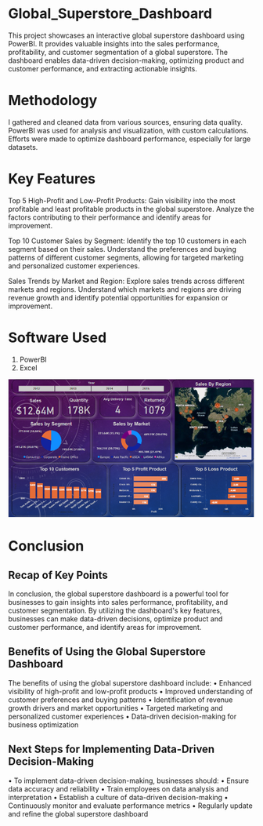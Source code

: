 # Global_Superstore_Dashboard
This project showcases an interactive global superstore dashboard using PowerBI. It provides valuable insights into the sales performance, profitability, and customer segmentation of a global superstore. The dashboard enables data-driven decision-making, optimizing product and customer performance, and extracting actionable insights.

# Methodology
I gathered and cleaned data from various sources, ensuring data quality.
PowerBI was used for analysis and visualization, with custom calculations.
Efforts were made to optimize dashboard performance, especially for large datasets.

# Key Features
Top 5 High-Profit and Low-Profit Products: Gain visibility into the most profitable and least profitable products in the global superstore. Analyze the factors contributing to their performance and identify areas for improvement.

Top 10 Customer Sales by Segment: Identify the top 10 customers in each segment based on their sales. Understand the preferences and buying patterns of different customer segments, allowing for targeted marketing and personalized customer experiences.

Sales Trends by Market and Region: Explore sales trends across different markets and regions. Understand which markets and regions are driving revenue growth and identify potential opportunities for expansion or improvement.
# Software Used
1) PowerBI
2) Excel

![Screenshot](screenshot.png)

# Conclusion

## Recap of Key Points
In conclusion, the global superstore dashboard is a powerful tool for businesses to gain insights into sales performance, profitability, and customer segmentation. By utilizing the dashboard's key features, businesses can make data-driven decisions, optimize product and customer performance, and identify areas for improvement.

## Benefits of Using the Global Superstore Dashboard
The benefits of using the global superstore dashboard include:
•	Enhanced visibility of high-profit and low-profit products
•	Improved understanding of customer preferences and buying patterns
•	Identification of revenue growth drivers and market opportunities
•	Targeted marketing and personalized customer experiences
•	Data-driven decision-making for business optimization

## Next Steps for Implementing Data-Driven Decision-Making
•	To implement data-driven decision-making, businesses should:
•	Ensure data accuracy and reliability
•	Train employees on data analysis and interpretation
•	Establish a culture of data-driven decision-making
•	Continuously monitor and evaluate performance metrics
•	Regularly update and refine the global superstore dashboard

